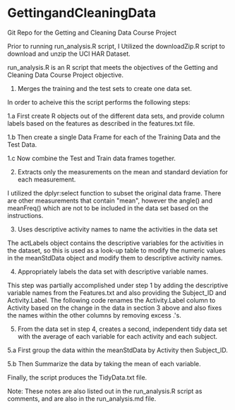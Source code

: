 # GettingandCleaningData
Git Repo for the Getting and Cleaning Data Course Project

Prior to running run_analysis.R script, I Utilized the downloadZip.R script to download and unzip the UCI HAR Dataset. 

run_analysis.R is an R script that meets the objectives of the Getting and Cleaning Data Course Project objective.  

1. Merges the training and the test sets to create one data set.

In order to acheive this the script performs the following steps:

1.a  First create R objects out of the different data sets, and provide
column labels based on the features as described in the features.txt file.

1.b  Then create a single Data Frame for each of the Training Data and the Test Data.

1.c  Now combine the Test and Train data frames together.

2. Extracts only the measurements on the mean and standard deviation for each measurement. 

I utilized the dplyr:select function to subset the original data frame. There are other measurements that contain "mean", however the angle() and meanFreq() which are not to be included in the data set based on the instructions.  

3. Uses descriptive activity names to name the activities in the data set

The actLabels object contains the descriptive variables for the activities in  the dataset, so this is used as a look-up table to modify the numeric values in the meanStdData object and modify them to descriptive activity names.

4. Appropriately labels the data set with descriptive variable names. 

This step was partially accomplished under step 1 by adding the descriptive  variable names from the Features.txt and also providing the Subject_ID and   Activity.Label.  The following code renames the Activity.Label column to Activity based on the change in the data in section 3 above and also fixes the names within the other columns by removing excess .'s.

5. From the data set in step 4, creates a second, independent tidy data set with the average of each variable for each activity and each subject.

5.a First group the data within the meanStdData by Activity then Subject_ID. 

5.b Then Summarize the data by taking the mean of each variable.

Finally, the script produces the TidyData.txt file.


Note:  These notes are also listed out in the run_analysis.R script as comments, and are also in the run_analysis.md file.


